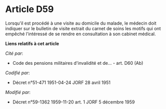 # Article D59

Lorsqu'il est procédé à une visite au domicile du malade, le médecin doit indiquer sur le bulletin de visite extrait du
carnet de soins les motifs qui ont empêché l'intéressé de se rendre en consultation à son cabinet médical.

**Liens relatifs à cet article**

_Cité par_:

  - Code des pensions militaires d'invalidité et de... - art. D60 (Ab)

_Codifié par_:

  - Décret n°51-471 1951-04-24 JORF 28 avril 1951

_Modifié par_:

  - Décret n°59-1362 1959-11-20 art. 1 JORF 5 décembre 1959
